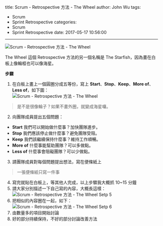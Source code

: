 title: Scrum - Retrospective 方法 - The Wheel
author: John Wu
tags:
  - Scrum
  - Sprint Retrospective
categories:
  - Scrum
  - Sprint Retrospective
date: 2017-05-17 10:56:00
---
![Scrum - Retrospective 方法 - The Wheel](/images/pasted-119.png)

The Wheel 這個 Retrospective 方法的另一個名稱是 The Starfish，因為畫在白板上像輪框也可以像海星。

<!-- more -->

**步驟**

1. 在白板上畫上一個圓圈分成五等份，寫上 **Start**、**Stop**、**Keep**、**More of**、**Less of**，如下圖：  
 ![Scrum - Retrospective 方法 - The Wheel](/images/pasted-119.png)
 > 是不是很像輪子？如果不畫外圈，就變成海星囉。  
2. 向團隊成員提出五個問題：
 * **Start** 我們可以開始做什麼事？加快團隊進步。  
 * **Stop** 我們應該停止做什麼事？避免團隊受阻。  
 * **Keep** 我們該繼續保持什麼事？維持工作順暢。  
 * **More of** 什麼事能幫助團隊？可以多做點。  
 * **Less of** 什麼事會阻礙團隊？可以少做點。  
3. 請團隊成員對每個問題提出想法，寫在便條紙上  
 > 一張便條紙只寫一件事  
4. 寫完就貼在白板上，等其他人完成，以上步驟我大概抓 10~15 分鐘  
5. 請大家分別描述一下自己寫的內容，大概長這樣： 
![Scrum - Retrospective 方法 - The Wheel Setp 5](/images/pasted-120.png)
6. 把相似的內容圈在一起，如下：  
![Scrum - Retrospective 方法 - The Wheel Setp 6](/images/pasted-121.png)
7. 由數量多的項目開始討論  
8. 好的部分持續保持，不好的部分討論改善方法  
